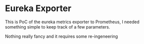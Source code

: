 # Eureka Exporter

This is PoC of the eureka metrics exporter to Prometheus, I needed something simple to keep track of a few parameters.

Nothing really fancy and it requires some re-ingeneering
